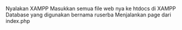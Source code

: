 Nyalakan XAMPP 
Masukkan semua file web nya ke htdocs di XAMPP
Database yang digunakan bernama ruserba
Menjalankan page dari index.php